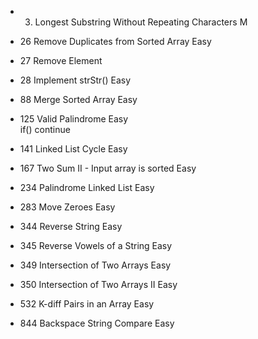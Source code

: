 - 3. Longest Substring Without Repeating Characters   M

- 26	Remove Duplicates from Sorted Array   Easy  		
- 27	Remove Element    		
- 28	Implement strStr()    			    Easy	
- 88	Merge Sorted Array    		        Easy	
- 125	Valid Palindrome    		        Easy	
    if() continue
    
- 141	Linked List Cycle    		        Easy	
- 167	Two Sum II - Input array is sorted  Easy	
- 234	Palindrome Linked List    		    Easy	
- 283	Move Zeroes    		                Easy	
- 344	Reverse String    		            Easy	
- 345	Reverse Vowels of a String    		Easy	
- 349	Intersection of Two Arrays     		Easy	
- 350	Intersection of Two Arrays II    	Easy	
- 532	K-diff Pairs in an Array    		Easy	
- 844	Backspace String Compare            Easy